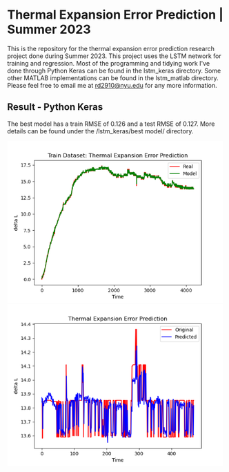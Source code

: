 # Thermal Expansion Error Prediction | Summer 2023
This is the repository for the thermal expansion error prediction research project done during Summer 2023. This project uses the LSTM network for training and regression. Most of the programming and tidying work I've done through Python Keras can be found in the lstm_keras directory. Some other MATLAB implementations can be found in the lstm_matlab directory. Please feel free to email me at rd2910@nyu.edu for any more information.

## Result - Python Keras
The best model has a train RMSE of 0.126 and a test RMSE of 0.127. More details can be found under the /lstm_keras/best model/ directory. 


<img width="500" alt="lstm_keras_train" src="https://github.com/ruoheng-du/thermal-expansion-error-prediction/blob/main/lstm_keras/best%20model/%2395-train.png"> <img width="500" alt="lstm_keras_predict" src="https://github.com/ruoheng-du/thermal-expansion-error-prediction/blob/main/lstm_keras/best%20model/%2395-predict.png">
